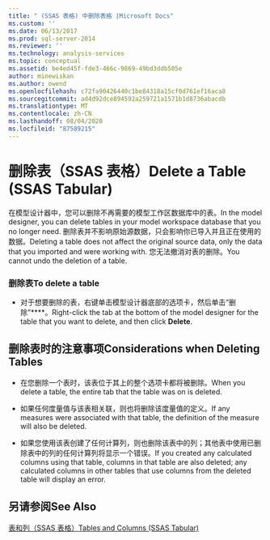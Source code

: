 ```yaml
---
title: " (SSAS 表格) 中删除表格 |Microsoft Docs"
ms.custom: ''
ms.date: 06/13/2017
ms.prod: sql-server-2014
ms.reviewer: ''
ms.technology: analysis-services
ms.topic: conceptual
ms.assetid: be4ed45f-fde3-466c-9869-49bd3ddb505e
author: minewiskan
ms.author: owend
ms.openlocfilehash: c72fa90426440c1be84318a15cf0d761ef16aca8
ms.sourcegitcommit: ad4d92dce894592a259721a1571b1d8736abacdb
ms.translationtype: MT
ms.contentlocale: zh-CN
ms.lasthandoff: 08/04/2020
ms.locfileid: "87589215"
---
```

# <a name="delete-a-table-ssas-tabular"></a><span data-ttu-id="83a59-102">删除表（SSAS 表格）</span><span class="sxs-lookup"><span data-stu-id="83a59-102">Delete a Table (SSAS Tabular)</span></span>
  <span data-ttu-id="83a59-103">在模型设计器中，您可以删除不再需要的模型工作区数据库中的表。</span><span class="sxs-lookup"><span data-stu-id="83a59-103">In the model designer, you can delete tables in your model workspace database that you no longer need.</span></span> <span data-ttu-id="83a59-104">删除表并不影响原始源数据，只会影响你已导入并且正在使用的数据。</span><span class="sxs-lookup"><span data-stu-id="83a59-104">Deleting a table does not affect the original source data, only the data that you imported and were working with.</span></span> <span data-ttu-id="83a59-105">您无法撤消对表的删除。</span><span class="sxs-lookup"><span data-stu-id="83a59-105">You cannot undo the deletion of a table.</span></span>  
  
### <a name="to-delete-a-table"></a><span data-ttu-id="83a59-106">删除表</span><span class="sxs-lookup"><span data-stu-id="83a59-106">To delete a table</span></span>  
  
-   <span data-ttu-id="83a59-107">对于想要删除的表，右键单击模型设计器底部的选项卡，然后单击“删除”\*\*\*\*。</span><span class="sxs-lookup"><span data-stu-id="83a59-107">Right-click the tab at the bottom of the model designer for the table that you want to delete, and then click **Delete**.</span></span>  
  
## <a name="considerations-when-deleting-tables"></a><span data-ttu-id="83a59-108">删除表时的注意事项</span><span class="sxs-lookup"><span data-stu-id="83a59-108">Considerations when Deleting Tables</span></span>  
  
-   <span data-ttu-id="83a59-109">在您删除一个表时，该表位于其上的整个选项卡都将被删除。</span><span class="sxs-lookup"><span data-stu-id="83a59-109">When you delete a table, the entire tab that the table was on is deleted.</span></span>  
  
-   <span data-ttu-id="83a59-110">如果任何度量值与该表相关联，则也将删除该度量值的定义。</span><span class="sxs-lookup"><span data-stu-id="83a59-110">If any measures were associated with that table, the definition of the measure will also be deleted.</span></span>  
  
-   <span data-ttu-id="83a59-111">如果您使用该表创建了任何计算列，则也删除该表中的列；其他表中使用已删除表中的列的任何计算列将显示一个错误。</span><span class="sxs-lookup"><span data-stu-id="83a59-111">If you created any calculated columns using that table, columns in that table are also deleted; any calculated columns in other tables that use columns from the deleted table will display an error.</span></span>  
  
## <a name="see-also"></a><span data-ttu-id="83a59-112">另请参阅</span><span class="sxs-lookup"><span data-stu-id="83a59-112">See Also</span></span>  
 [<span data-ttu-id="83a59-113">表和列（SSAS 表格）</span><span class="sxs-lookup"><span data-stu-id="83a59-113">Tables and Columns &#40;SSAS Tabular&#41;</span></span>](tables-and-columns-ssas-tabular.md)  
  
  
